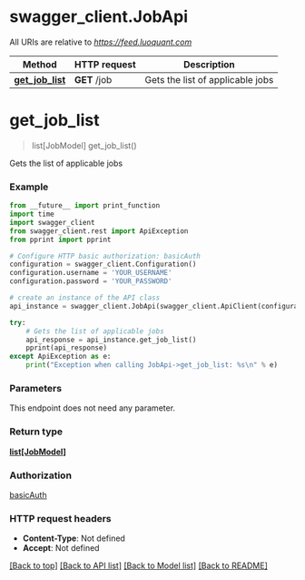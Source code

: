 # swagger_client.JobApi

All URIs are relative to *https://feed.luoquant.com*

Method | HTTP request | Description
------------- | ------------- | -------------
[**get_job_list**](JobApi.md#get_job_list) | **GET** /job | Gets the list of applicable jobs


# **get_job_list**
> list[JobModel] get_job_list()

Gets the list of applicable jobs

### Example
```python
from __future__ import print_function
import time
import swagger_client
from swagger_client.rest import ApiException
from pprint import pprint

# Configure HTTP basic authorization: basicAuth
configuration = swagger_client.Configuration()
configuration.username = 'YOUR_USERNAME'
configuration.password = 'YOUR_PASSWORD'

# create an instance of the API class
api_instance = swagger_client.JobApi(swagger_client.ApiClient(configuration))

try:
    # Gets the list of applicable jobs
    api_response = api_instance.get_job_list()
    pprint(api_response)
except ApiException as e:
    print("Exception when calling JobApi->get_job_list: %s\n" % e)
```

### Parameters
This endpoint does not need any parameter.

### Return type

[**list[JobModel]**](JobModel.md)

### Authorization

[basicAuth](../README.md#basicAuth)

### HTTP request headers

 - **Content-Type**: Not defined
 - **Accept**: Not defined

[[Back to top]](#) [[Back to API list]](../README.md#documentation-for-api-endpoints) [[Back to Model list]](../README.md#documentation-for-models) [[Back to README]](../README.md)

